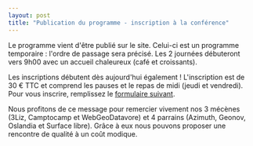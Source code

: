 ```yaml
---
layout: post
title: "Publication du programme - inscription à la conférence"
---
```

Le programme vient d'être publié sur le site. Celui-ci est un programme temporaire : l'ordre de passage sera précisé. Les 2 journées débuteront vers 9h00 avec un accueil chaleureux (café et croissants).

Les inscriptions débutent dès aujourd'hui également ! L'inscription est de 30 € TTC et comprend les pauses et le repas de midi (jeudi et vendredi). Pour vous inscrire, remplissez le [formulaire suivant](http://www.supagro.fr/qgis/).

Nous profitons de ce message pour remercier vivement nos 3 mécènes (3Liz, Camptocamp et WebGeoDatavore) et 4 parrains (Azimuth, Geonov, Oslandia et Surface libre). Grâce à eux nous pouvons proposer une rencontre de qualité à un coût modique.
